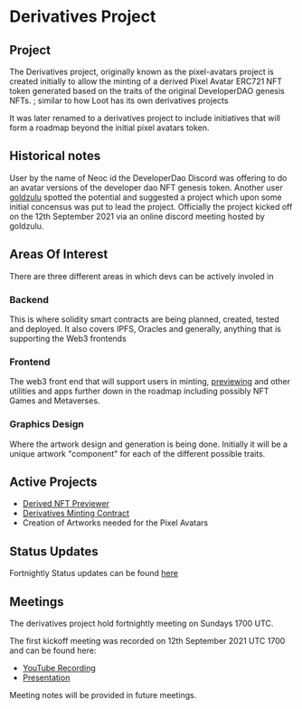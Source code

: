 # Derivatives Project

## Project
The Derivatives project, originally known as the pixel-avatars project is created initially to allow the minting of a derived Pixel Avatar ERC721 NFT token generated based on the traits of the original DeveloperDAO genesis NFTs. ; similar to how Loot has its own derivatives projects

It was later renamed to a derivatives project to include initiatives that will form a roadmap beyond the initial pixel avatars token.

## Historical notes
User by the name of Neoc id the DeveloperDao Discord was offering to do an avatar versions of the developer dao NFT genesis token. Another user [goldzulu](https://github.com/goldzulu) spotted the potential and suggested a project which upon some initial concensus was put to lead the project. Officially the project kicked off on the 12th September 2021 via an online discord meeting hosted by goldzulu.
## Areas Of Interest
There are three different areas in which devs can be actively involed in
### Backend
This is where solidity smart contracts are being planned, created, tested and deployed. It also covers IPFS, Oracles and generally, anything that is supporting the Web3 frontends

### Frontend
The web3 front end that will support users in minting, [previewing](./web-previewer/README.md) and other utilities and apps further down in the roadmap including possibly NFT Games and Metaverses.
### Graphics Design

Where the artwork design and generation is being done. Initially it will be a unique artwork "component" for each of the different possible traits.

## Active Projects

* [Derived NFT Previewer](./web-previewer/README.md)
* [Derivatives Minting Contract](https://rinkeby.etherscan.io/address/0x22ecf3563b6a5b3a61b341fc11183aecbe97e65a#code)
* Creation of Artworks needed for the Pixel Avatars

## Status Updates
Fortnightly Status updates can be found [here](./STATUS.md)
## Meetings
The derivatives project hold fortnightly meeting on Sundays 1700 UTC.

The first kickoff meeting was recorded on 12th September 2021 UTC 1700 and can be found here:

* [YouTube Recording](https://youtu.be/EiGaJDYyfhw)
* [Presentation](https://prezi.com/view/qHW7XIO3JeHdKxhMAZrr/)

Meeting notes will be provided in future meetings.
